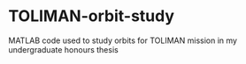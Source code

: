 # TOLIMAN-orbit-study
MATLAB code used to study orbits for TOLIMAN mission in my undergraduate honours thesis
